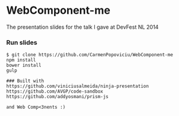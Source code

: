WebComponent-me
===============
The presentation slides for the talk I gave at DevFest NL 2014

### Run slides
```shell
$ git clone https://github.com/CarmenPopoviciu/WebComponent-me
npm install
bower install
gulp

### Built with
https://github.com/viniciusalmeida/ninja-presentation
https://github.com/AVGP/code-sandbox
https://github.com/addyosmani/prism-js

and Web Comp<3nents :)